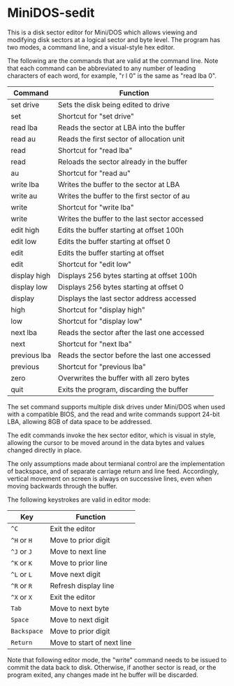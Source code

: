 # MiniDOS-sedit

This is a disk sector editor for Mini/DOS which allows viewing and modifying disk sectors at a logical sector and byte level. The program has two modes, a command line, and a visual-style hex editor.

The following are the commands that are valid at the command line. Note that each command can be abbreviated to any number of leading characters of each word, for example, "r l 0" is the same as "read lba 0".

|    Command    |                    Function                     |
|---------------|-------------------------------------------------|
| set drive <n> | Sets the disk being edited to drive <n>         |
| set <n>       | Shortcut for "set drive"                        |
| read lba <n>  | Reads the sector at LBA <n> into the buffer     |
| read au <n>   | Reads the first sector of allocation unit <n>   |
| read <n>      | Shortcut for "read lba"                         |
| read          | Reloads the sector already in the buffer        |
| au <n>        | Shortcut for "read au"                          |
| write lba <n> | Writes the buffer to the sector at LBA <n>      |
| write au <n>  | Writes the buffer to the first sector of au <n> |
| write <n>     | Shortcut for "write lba"                        |
| write         | Writes the buffer to the last sector accessed   |
| edit high     | Edits the buffer starting at offset 100h        |
| edit low      | Edits the buffer starting at offset 0           |
| edit <n>      | Edits the buffer starting at offset <n>         |
| edit          | Shortcut for "edit low"                         |
| display high  | Displays 256 bytes starting at offset 100h      |
| display low   | Displays 256 bytes starting at offset 0         |
| display       | Displays the last sector address accessed       |
| high          | Shortcut for "display high"                     |
| low           | Shortcut for "display low"                      |
| next lba      | Reads the sector after the last one accessed    |
| next          | Shortcut for "next lba"                         |
| previous lba  | Reads the sector before the last one accessed   |
| previous      | Shortcut for "previous lba"                     |
| zero          | Overwrites the buffer with all zero bytes       |
| quit          | Exits the program, discarding the buffer        |

The set command supports multiple disk drives under Mini/DOS when used with a compatible BIOS, and the read and write commands support 24-bit LBA, allowing 8GB of data space to be addressed.

The edit commands invoke the hex sector editor, which is visual in style, allowing the cursor to be moved around in the data bytes and values changed directly in place.

The only assumptions made about termianal control are the implementation of backspace, and of separate carriage return and line feed. Accordingly, vertical movement on screen is always on successive lines, even when moving backwards through the buffer.

The following keystrokes are valid in editor mode:

|     Key     |          Function          |
|-------------|----------------------------|
| `^C`        | Exit the editor            |
| `^H` or `H` | Move to prior digit        |
| `^J` or `J` | Move to next line          |
| `^K` or `K` | Move to prior line         |
| `^L` or `L` | Move next digit            |
| `^R` or `R` | Refresh display line       |
| `^X` or `X` | Exit the editor            |
| `Tab`       | Move to next byte          |
| `Space`     | Move to next digit         |
| `Backspace` | Move to prior digit        |
| `Return`    | Move to start of next line |

Note that following editor mode, the "write" command needs to be issued to commit the data back to disk. Otherwise, if another sector is read, or the program exited, any changes made int he buffer will be discarded.


